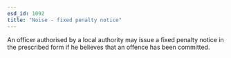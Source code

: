 ```yaml
---
esd_id: 1092
title: "Noise - fixed penalty notice"
---
```


An officer authorised by a local authority may issue a fixed penalty notice in the prescribed form if he believes that an offence has been committed.

